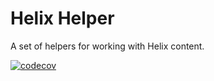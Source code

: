 # Helix Helper

A set of helpers for working with Helix content.

[![codecov](https://codecov.io/gh/auniverseaway/helix-helper-extension/branch/main/graph/badge.svg?token=FSB0AKTX59)](https://codecov.io/gh/auniverseaway/helix-helper-extension)